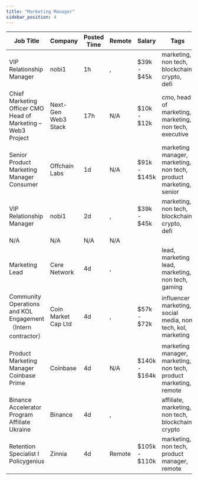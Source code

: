 ```yaml
---
title: "Marketing Manager"
sidebar_position: 4
---
```


| Job Title | Company | Posted Time | Remote | Salary | Tags | Apply Link |
|-----------|---------|-------------|--------|--------|------|------------|
| VIP Relationship Manager | nobi1 | 1h | , | $39k - $45k | marketing, non tech, blockchain, crypto, defi | [Apply](https://web3.career/vip-relationship-manager-nobi1/104332) |
| Chief Marketing Officer CMO Head of Marketing – Web3 Project | Next-Gen Web3 Stack | 17h | N/A | $10k - $12k | cmo, head of marketing, marketing, non tech, executive | [Apply](https://web3.career/chief-marketing-officer-cmo-head-of-marketing-web3-project-next-gen-web3-stack/104329) |
| Senior Product Marketing Manager Consumer | Offchain Labs | 1d | N/A | $91k - $145k | marketing manager, marketing, non tech, product marketing, senior | [Apply](https://web3.career/senior-product-marketing-manager-consumer-offchainlabs/104310) |
| VIP Relationship Manager | nobi1 | 2d | , | $39k - $45k | marketing, non tech, blockchain, crypto, defi | [Apply](https://web3.career/vip-relationship-manager-nobi1/104278) |
| N/A | N/A | N/A | N/A |  |  | [Apply](https://web3.career/metana) |
| Marketing Lead | Cere Network | 4d | , |  | lead, marketing lead, marketing, non tech, gaming | [Apply](https://web3.career/marketing-lead-cere-network/78887) |
| Community Operations and KOL Engagement（Intern contractor） | Coin Market Cap Ltd | 4d | , | $57k - $72k | influencer marketing, social media, non tech, kol, marketing | [Apply](https://web3.career/community-operations-and-kol-engagement-intern-contractor-coinmarketcap/104146) |
| Product Marketing Manager Coinbase Prime | Coinbase | 4d | N/A | $140k - $164k | marketing manager, marketing, non tech, product marketing, remote | [Apply](https://web3.career/product-marketing-manager-coinbase-prime-coinbase/104134) |
| Binance Accelerator Program Affiliate Ukraine | Binance | 4d | , |  | affiliate, marketing, non tech, blockchain, crypto | [Apply](https://web3.career/binance-accelerator-program-affiliate-ukraine-binance/104133) |
| Retention Specialist I Policygenius | Zinnia | 4d | Remote | $105k - $110k | marketing, non tech, product manager, remote | [Apply](https://web3.career/retention-specialist-i-policygenius-zinnia/97588) |
